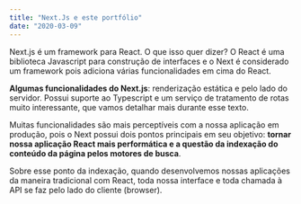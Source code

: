 ```yaml
---
title: "Next.Js e este portfólio"
date: "2020-03-09"
---
```


<!-- Como post inicial deste blog/portfólio não poderia deixar de explicar como foi feito -->

Next.js é um framework para React. O que isso quer dizer? O React é uma biblioteca Javascript para construção de interfaces e o Next é considerado um framework pois adiciona várias funcionalidades em cima do React.

**Algumas funcionalidades do Next.js**: renderização estática e pelo lado do servidor. Possui suporte ao Typescript e um serviço de tratamento de rotas muito interessante, que vamos detalhar mais durante esse texto.

Muitas funcionalidades são mais perceptíveis com a nossa aplicação em produção, pois o Next possui dois pontos principais em seu objetivo: **tornar nossa aplicação React mais performática e a questão da indexação do conteúdo da página pelos motores de busca**.

Sobre esse ponto da indexação, quando desenvolvemos nossas aplicações da maneira tradicional com React, toda nossa interface e toda chamada à API se faz pelo lado do cliente (browser).
